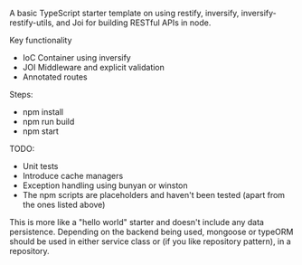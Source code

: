 A basic TypeScript starter template on using restify, inversify, inversify-restify-utils, and Joi for building RESTful APIs in node.

Key functionality

* IoC Container using inversify
* JOI Middleware and explicit validation
* Annotated routes 

Steps:

* npm install
* npm run build
* npm start

TODO: 
* Unit tests
* Introduce cache managers
* Exception handling using bunyan or winston
* The npm scripts are placeholders and haven't been tested (apart from the ones listed above)

This is more like a "hello world" starter and doesn't include any data persistence. Depending on the backend being used, mongoose or typeORM should be used in either service class or (if you like repository pattern), in a repository.
